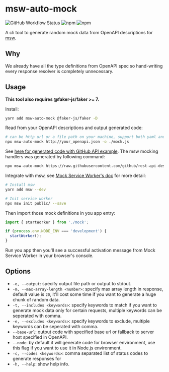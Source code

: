 # msw-auto-mock

![GitHub Workflow Status](https://img.shields.io/github/actions/workflow/status/zoubingwu/msw-auto-mock/test.yaml?branch=master)
![npm](https://img.shields.io/npm/v/msw-auto-mock)
![npm](https://img.shields.io/npm/dw/msw-auto-mock)

A cli tool to generate random mock data from OpenAPI descriptions for [msw](https://github.com/mswjs/msw).

## Why

We already have all the type definitions from OpenAPI spec so hand-writing every response resolver is completely unnecessary.

## Usage

**This tool also requires @faker-js/faker >= 7.**

Install:

```sh
yarn add msw-auto-mock @faker-js/faker -D
```

Read from your OpenAPI descriptions and output generated code:

```sh
# can be http url or a file path on your machine, support both yaml and json.
npx msw-auto-mock http://your_openapi.json -o ./mock.js
```

See [here for generated code with GitHub API example](https://raw.githubusercontent.com/zoubingwu/msw-auto-mock/master/example/ghapi.js). The msw mocking handlers was generated by following command:

```sh
npx msw-auto-mock https://raw.githubusercontent.com/github/rest-api-description/main/descriptions/ghes-3.3/ghes-3.3.json --output ./example/ghapi.js
```

Integrate with msw, see [Mock Service Worker's doc](https://mswjs.io/docs/getting-started/integrate/browser) for more detail:

```sh
# Install msw
yarn add msw --dev

# Init service worker
npx msw init public/ --save
```

Then import those mock definitions in you app entry:

```js
import { startWorker } from './mock';

if (process.env.NODE_ENV === 'development') {
  startWorker();
}
```

Run you app then you'll see a successful activation message from Mock Service Worker in your browser's console.

## Options

- `-o, --output`: specify output file path or output to stdout.
- `-m, --max-array-length <number>`: specify max array length in response, default value is `20`, it'll cost some time if you want to generate a huge chunk of random data.
- `-t, --includes <keywords>`: specify keywords to match if you want to generate mock data only for certain requests, multiple keywords can be seperated with comma.
- `-e, --excludes <keywords>`: specify keywords to exclude, multiple keywords can be seperated with comma.
- `--base-url`: output code with specified base url or fallback to server host specified in OpenAPI.
- `--node`: by default it will generate code for browser environment, use this flag if you want to use it in Node.js environment.
- `-c, --codes <keywords>`: comma separated list of status codes to generate responses for
- `-h, --help`: show help info.
